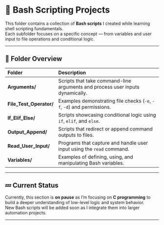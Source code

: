 # 🐚 Bash Scripting Projects

This folder contains a collection of **Bash scripts** I created while learning shell scripting fundamentals.  
Each subfolder focuses on a specific concept — from variables and user input to file operations and conditional logic.

---

## 📁 Folder Overview

| Folder | Description |
|:------|:-----------|
| **Arguments/** | Scripts that take command-line arguments and process user inputs dynamically. |
| **File_Test_Operator/** | Examples demonstrating file checks (`-e`, `-f`, `-d`) and permissions. |
| **If_Elif_Else/** | Scripts showcasing conditional logic using `if`, `elif`, and `else`. |
| **Output_Append/** | Scripts that redirect or append command outputs to files. |
| **Read_User_Input/** | Programs that capture and handle user input using the `read` command. |
| **Variables/** | Examples of defining, using, and manipulating Bash variables. |

---

## 💤 Current Status
Currently, this section is **on pause** as I’m focusing on **C programming** to build a deeper understanding of low-level logic and system behavior.  
New Bash scripts will be added soon as I integrate them into larger automation projects.

---